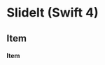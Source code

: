 
# SlideIt (Swift 4)

<!--<div align = "center">-->
<!--<img src="Screenshots/image1.png" width="700" />-->
<!--</div>-->



## Item

#### Item
